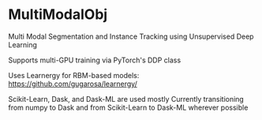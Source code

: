 # MultiModalObj
Multi Modal Segmentation and Instance Tracking using Unsupervised Deep Learning

Supports multi-GPU training via PyTorch's DDP class

Uses Learnergy for RBM-based models:
https://github.com/gugarosa/learnergy/

Scikit-Learn, Dask, and Dask-ML are used mostly
  Currently transitioning from numpy to Dask and from Scikit-Learn to Dask-ML wherever possible

